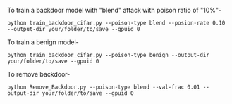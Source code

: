 To train a backdoor model with "blend" attack with poison ratio of "10%"-

	python train_backdoor_cifar.py --poison-type blend --posion-rate 0.10 --output-dir your/folder/to/save --gpuid 0 

To train a benign model-

    python train_backdoor_cifar.py --poison-type benign --output-dir your/folder/to/save --gpuid 0 


To remove backdoor-
	
	python Remove_Backdoor.py --poison-type blend --val-frac 0.01 --output-dir your/folder/to/save --gpuid 0 


